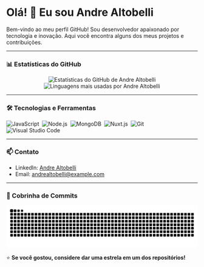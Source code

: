 # Olá! 👋 Eu sou Andre Altobelli

Bem-vindo ao meu perfil GitHub! Sou desenvolvedor apaixonado por tecnologia e inovação. Aqui você encontra alguns dos meus projetos e contribuições.

---

### 📊 Estatísticas do GitHub
<div align="center">
  <img height="180em" src="https://github-readme-stats.vercel.app/api?username=andrealtobelli&show_icons=true&title_color=0366d6&text_color=ffffff&icon_color=0366d6&bg_color=000000&cache_seconds=2300" alt="Estatísticas do GitHub de Andre Altobelli"/>
  <img height="180em" src="https://github-readme-stats.vercel.app/api/top-langs/?username=andrealtobelli&layout=compact&title_color=0366d6&text_color=ffffff&bg_color=000000&cache_seconds=2300" alt="Linguagens mais usadas por Andre Altobelli"/>
</div>

---

### 🛠️ Tecnologias e Ferramentas
![JavaScript](https://img.shields.io/badge/-JavaScript-000?style=flat&logo=javascript)&nbsp;
![Node.js](https://img.shields.io/badge/-Node.js-000?style=flat&logo=node.js)&nbsp;
![MongoDB](https://img.shields.io/badge/-MongoDB-000?style=flat&logo=mongodb)&nbsp;
![Nuxt.js](https://img.shields.io/badge/-Nuxt.js-000?style=flat&logo=nuxt.js)&nbsp;
![Git](https://img.shields.io/badge/-Git-000?style=flat&logo=git)&nbsp;
![Visual Studio Code](https://img.shields.io/badge/-VS%20Code-000?style=flat&logo=visual-studio-code)&nbsp;

---

### 📫 Contato
- LinkedIn: [Andre Altobelli](https://www.linkedin.com/in/andrealtobelli)
- Email: andrealtobelli@example.com

---

### 🐍 Cobrinha de Commits
![snake animation](https://github.com/andrealtobelli/andrealtobelli/blob/output/github-contribution-grid-snake.svg)

⭐️ **Se você gostou, considere dar uma estrela em um dos repositórios!**

